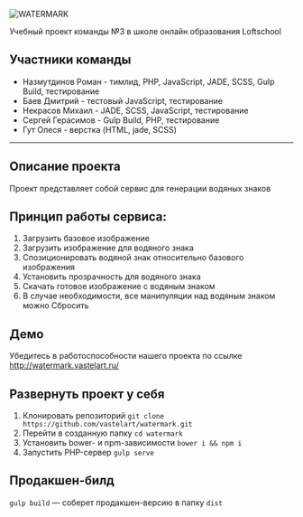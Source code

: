 ![WATERMARK](http://watermark.javascriptum.ru/img/logo.png)

Учебный проект команды №3 в школе онлайн образования Loftschool 
## Участники команды
* Назмутдинов Роман - тимлид, PHP, JavaScript, JADE, SCSS, Gulp Build, тестирование
* Баев Дмитрий - тестовый JavaScript, тестирование
* Некрасов Михаил - JADE, SCSS, JavaScript, тестирование
* Сергей Герасимов - Gulp Build, PHP, тестирование
* Гут Олеся - верстка (HTML, jade, SCSS)

---
## Описание проекта  
Проект представляет собой сервис для генерации водяных знаков  
## Принцип работы сервиса:  
1. Загрузить базовое изображение  
2. Загрузить изображение для водяного знака  
3. Спозиционировать водяной знак относительно базового изображения  
4. Установить прозрачность для водяного знака  
5. Скачать готовое изображение с водяным знаком  
6. В случае необходимости, все манипуляции над водяным знаком можно Сбросить  

## Демо  
Убедитесь в работоспособности нашего проекта по ссылке  
<http://watermark.vastelart.ru/>

## Развернуть проект у себя
1. Клонировать репозиторий `git clone https://github.com/vastelart/watermark.git`
2. Перейти в созданную папку `cd watermark`
3. Установить bower- и npm-зависимости `bower i && npm i`
4. Запустить PHP-сервер `gulp serve`

## Продакшен-билд
`gulp build` — соберет продакшен-версию в папку `dist`
